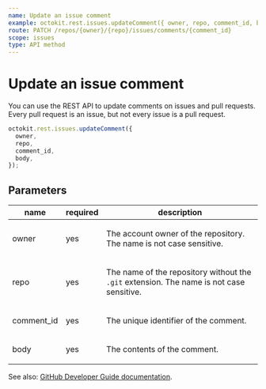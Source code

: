 ```yaml
---
name: Update an issue comment
example: octokit.rest.issues.updateComment({ owner, repo, comment_id, body })
route: PATCH /repos/{owner}/{repo}/issues/comments/{comment_id}
scope: issues
type: API method
---
```


# Update an issue comment

You can use the REST API to update comments on issues and pull requests. Every pull request is an issue, but not every issue is a pull request.

```js
octokit.rest.issues.updateComment({
  owner,
  repo,
  comment_id,
  body,
});
```

## Parameters

<table>
  <thead>
    <tr>
      <th>name</th>
      <th>required</th>
      <th>description</th>
    </tr>
  </thead>
  <tbody>
    <tr><td>owner</td><td>yes</td><td>

The account owner of the repository. The name is not case sensitive.

</td></tr>
<tr><td>repo</td><td>yes</td><td>

The name of the repository without the `.git` extension. The name is not case sensitive.

</td></tr>
<tr><td>comment_id</td><td>yes</td><td>

The unique identifier of the comment.

</td></tr>
<tr><td>body</td><td>yes</td><td>

The contents of the comment.

</td></tr>
  </tbody>
</table>

See also: [GitHub Developer Guide documentation](https://docs.github.com/rest/issues/comments#update-an-issue-comment).
